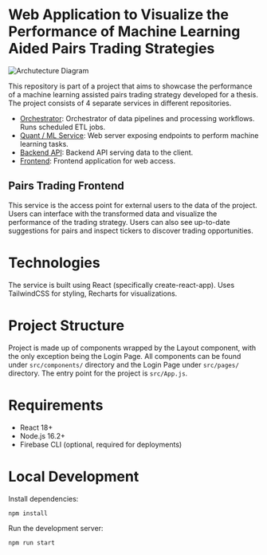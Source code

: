 # Web Application to Visualize the Performance of Machine Learning Aided Pairs Trading Strategies

![Archutecture Diagram](https://i.ibb.co/F4GWF1g/Pairs-Trading-Architecture.png)

This repository is part of a project that aims to showcase the performance of a machine learning assisted pairs trading strategy developed for a thesis. The project consists of 4 separate services in different repositories.

- [Orchestrator](https://github.com/kerem-kaynak/pairs-trading-orchestrator): Orchestrator of data pipelines and processing workflows. Runs scheduled ETL jobs.
- [Quant / ML Service](https://github.com/kerem-kaynak/pairs-trading-quant-service): Web server exposing endpoints to perform machine learning tasks.
- [Backend API](https://github.com/kerem-kaynak/pairs-trading-backend): Backend API serving data to the client.
- [Frontend](https://github.com/kerem-kaynak/pairs-trading-frontend): Frontend application for web access.

## Pairs Trading Frontend

This service is the access point for external users to the data of the project. Users can interface with the transformed data and visualize the performance of the trading strategy. Users can also see up-to-date suggestions for pairs and inspect tickers to discover trading opportunities.

# Technologies

The service is built using React (specifically create-react-app). Uses TailwindCSS for styling, Recharts for visualizations.

# Project Structure

Project is made up of components wrapped by the Layout component, with the only exception being the Login Page. All components can be found under `src/components/` directory and the Login Page under `src/pages/` directory. The entry point for the project is `src/App.js`.

# Requirements

- React 18+
- Node.js 16.2+
- Firebase CLI (optional, required for deployments)

# Local Development

Install dependencies:
```
npm install
```

Run the development server:
```
npm run start
```
